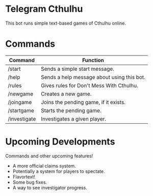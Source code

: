 # Telegram Cthulhu
This bot runs simple text-based games of Cthulhu online. 

# Commands
|  Command|Function |
|--|--|
| /start |Sends a simple start message.  |
| /help | Sends a help message about using this bot. |
| /rules | Gives rules for Don't Mess With Cthulhu. |
| /newgame | Creates a new game. |
| /joingame | Joins the pending game, if it exists. |
| /startgame | Starts the pending game. |
| /investigate| Investigates a given player. |

# Upcoming Developments

Commands and other upcoming features!
 - A more official claims system.
 - Potentially a system for players to spectate.
 - Flavortext!
 - Some bug fixes.
 - A way to see investigator progress.
